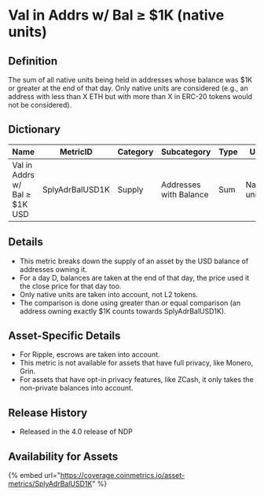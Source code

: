 # Val in Addrs w/ Bal ≥ $1K (native units)

## Definition

The sum of all native units being held in addresses whose balance was $1K or greater at the end of that day. Only native units are considered (e.g., an address with less than X ETH but with more than X in ERC-20 tokens would not be considered).

## Dictionary

| Name                          | MetricID        | Category | Subcategory            | Type | Unit         | Interval |
| ----------------------------- | --------------- | -------- | ---------------------- | ---- | ------------ | -------- |
| Val in Addrs w/ Bal ≥ $1K USD | SplyAdrBalUSD1K | Supply   | Addresses with Balance | Sum  | Native units | 1 day    |

## Details

* This metric breaks down the supply of an asset by the USD balance of addresses owning it.
* For a day D, balances are taken at the end of that day, the price used it the close price for that day too.
* Only native units are taken into account, not L2 tokens.
* The comparison is done using greater than or equal comparison (an address owning exactly $1K counts towards SplyAdrBalUSD1K).

## Asset-Specific Details

* For Ripple, escrows are taken into account.
* This metric is not available for assets that have full privacy, like Monero, Grin.
* For assets that have opt-in privacy features, like ZCash, it only takes the non-private balances into account.

## Release History

* Released in the 4.0 release of NDP

## Availability for Assets

{% embed url="https://coverage.coinmetrics.io/asset-metrics/SplyAdrBalUSD1K" %}
